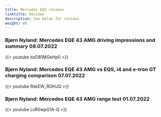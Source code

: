 ```yaml
---
title: Mercedes EQS reviews
linktitle: Reviews
description: See below for reviews
weight: 80
---
```

### Bjørn Nyland: Mercedes EQE 43 AMG driving impressions and summary 08.07.2022

{{< youtube bzD81MGeHp0 >}}
### Bjørn Nyland: Mercedes EQE 43 AMG vs EQS, i4 and e-tron GT charging comparison 07.07.2022

{{< youtube RskEW_RGHJQ >}}
### Bjørn Nyland: Mercedes EQE 43 AMG range test 01.07.2022

{{< youtube LvR0wpG1A-Q >}}
